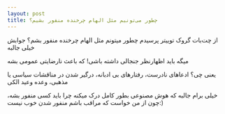 ```yaml
---
layout: post
title: چطور می‌تونیم مثل الهام چرخنده منفور بشیم؟
---
```


از چت‌بات گروک توییتر پرسیدم چطور میتونم مثل الهام چرخنده منفور بشم؟ جوابش خیلی جالبه

میگه باید اظهارنظر جنجالی داشته باشی! که باعث نارضایتی عمومی بشه

یعنی چی؟ ادعاهای نادرست، رفتارهای بی ادبانه، درگیر شدن در مناقشات سیاسی یا مذهبی، وعده وعید الکی

خیلی برام جالبه که هوش مصنوعی بطور کامل درک میکنه چرا باید کسی منفور بشه، چون از من خواست که مراقب باشم منفور شدن خوب نیست:)

